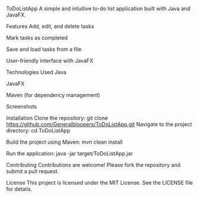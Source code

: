 ToDoListApp
A simple and intuitive to-do list application built with Java and JavaFX.

Features
Add, edit, and delete tasks

Mark tasks as completed

Save and load tasks from a file

User-friendly interface with JavaFX

Technologies Used
Java

JavaFX

Maven (for dependency management)

Screenshots

Installation
Clone the repository:
git clone https://github.com/Generalbloopers/ToDoListApp.git
Navigate to the project directory:
cd ToDoListApp

Build the project using Maven:
mvn clean install

Run the application:
java -jar target/ToDoListApp.jar

Contributing
Contributions are welcome! Please fork the repository and submit a pull request.

License
This project is licensed under the MIT License. See the LICENSE file for details.

